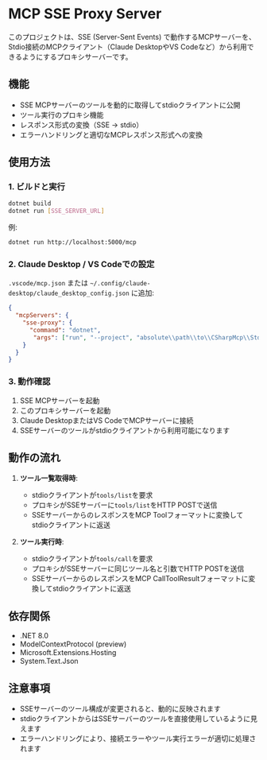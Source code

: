 ﻿# MCP SSE Proxy Server

このプロジェクトは、SSE (Server-Sent Events) で動作するMCPサーバーを、Stdio接続のMCPクライアント（Claude DesktopやVS Codeなど）から利用できるようにするプロキシサーバーです。

## 機能

- SSE MCPサーバーのツールを動的に取得してstdioクライアントに公開
- ツール実行のプロキシ機能
- レスポンス形式の変換（SSE → stdio）
- エラーハンドリングと適切なMCPレスポンス形式への変換

## 使用方法

### 1. ビルドと実行

```bash
dotnet build
dotnet run [SSE_SERVER_URL]
```

例:
```bash
dotnet run http://localhost:5000/mcp
```

### 2. Claude Desktop / VS Codeでの設定

`.vscode/mcp.json` または `~/.config/claude-desktop/claude_desktop_config.json` に追加:

```json
{
  "mcpServers": {
    "sse-proxy": {
      "command": "dotnet",
       "args": ["run", "--project", "absolute\\path\\to\\CSharpMcp\\Stdio\\McpSseProxy","--", "http://localhost:5000/sse"]
    }
  }
}
```

### 3. 動作確認

1. SSE MCPサーバーを起動
2. このプロキシサーバーを起動
3. Claude DesktopまたはVS CodeでMCPサーバーに接続
4. SSEサーバーのツールがstdioクライアントから利用可能になります

## 動作の流れ

1. **ツール一覧取得時**: 
   - stdioクライアントが`tools/list`を要求
   - プロキシがSSEサーバーに`tools/list`をHTTP POSTで送信
   - SSEサーバーからのレスポンスをMCP Toolフォーマットに変換してstdioクライアントに返送

2. **ツール実行時**:
   - stdioクライアントが`tools/call`を要求  
   - プロキシがSSEサーバーに同じツール名と引数でHTTP POSTを送信
   - SSEサーバーからのレスポンスをMCP CallToolResultフォーマットに変換してstdioクライアントに返送

## 依存関係

- .NET 8.0
- ModelContextProtocol (preview)
- Microsoft.Extensions.Hosting
- System.Text.Json

## 注意事項

- SSEサーバーのツール構成が変更されると、動的に反映されます
- stdioクライアントからはSSEサーバーのツールを直接使用しているように見えます
- エラーハンドリングにより、接続エラーやツール実行エラーが適切に処理されます
